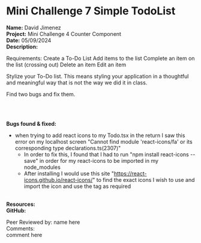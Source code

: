 # Mini Challenge 7 Simple TodoList

<b>Name:</b> David Jimenez<br>
<b>Project:</b> Mini Challenge 4 Counter Component <br>
<b>Date:</b> 05/09/2024 <br>
<strong>Description:</strong>

Requirements:
Create a To-Do List
Add items to the list
Complete an item on the list (crossing out)
Delete an item
Edit an item

Stylize your To-Do list. This means styling your application in a thoughtful and meaningful way that is not the way we did it in class.

Find two bugs and fix them.


<br><br>

<b>Bugs found & fixed:</b> <br>
* when trying to add react icons to my Todo.tsx in the return I saw this error on my localhost screen "Cannot find module 'react-icons/fa' or its corresponding type declarations.ts(2307)"
  * In order to fix this, I found that I had to run "npm install react-icons --save" in order for my react-icons to be imported in my  node_modules
  * After installing I would use this site "https://react-icons.github.io/react-icons/" to find the exact icons I wish to use and import the icon and use the tag as required
<br>
<b>Resources:</b> <br>
<b>GitHub:</b>  <br>


Peer Reviewed by: name here <br>
Comments: <br> 
comment here
 <br> 